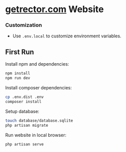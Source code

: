 # [getrector.com](https://getrector.com) Website

### Customization

- Use `.env.local` to customize environment variables.

## First Run

Install npm and dependencies:

```bash
npm install
npm run dev
```

Install composer dependencies:

```bash
cp .env.dist .env
composer install
```

Setup database:

```bash
touch database/database.sqlite
php artisan migrate
```

Run website in local browser:

```bash
php artisan serve
```

